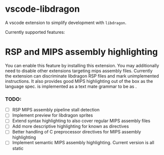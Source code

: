 # vscode-libdragon

A vscode extension to simplify development with `libdragon`.

Currently supported features:

# RSP and MIPS assembly highlighting

You can enable this feature by installing this extension. You may additionally need to disable other extensions targeting mips assembly files. Currently the extension can discriminate libdragon RSP files and mark unimplemented instructions. It also provides good MIPS highlighting out of the box as the language spec. is implemented as a text mate grammar to be as .

### TODO:

- [ ] RSP MIPS assembly pipeline stall detection
- [ ] Implement preview for libdragon sprites
- [ ] Extend syntax highlighting to also cover regular MIPS assembly files
- [ ] Add more descriptive highlighting for known as directives
- [ ] Better handling of C preprocessor directives for MIPS assembly highlighting
- [ ] Implement semantic MIPS assembly highlighting. Current version is all static